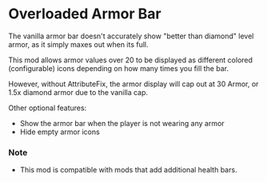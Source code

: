 # Overloaded Armor Bar
The vanilla armor bar doesn't accurately show "better than diamond" level armor, as it simply maxes out when its full.

This mod allows armor values over 20 to be displayed as different colored (configurable) icons depending on how many times you fill the bar.

However, without AttributeFix, the armor display will cap out at 30 Armor, or 1.5x diamond armor due to the vanilla cap.

Other optional features:

* Show the armor bar when the player is not wearing any armor
* Hide empty armor icons

### Note
* This mod is compatible with mods that add additional health bars.
